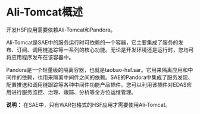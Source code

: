 # Ali-Tomcat概述

开发HSF应用需要依赖Ali-Tomcat和Pandora。

Ali-Tomcat是SAE中的服务运行时可依赖的一个容器，它主要集成了服务的发布、订阅、调用链追踪等一系列的核心功能。无论是开发环境还是运行时，您均可将应用程序发布在该容器中。

Pandora是一个轻量级的隔离容器，也就是taobao-hsf.sar。它用来隔离应用和中间件的依赖，也用来隔离中间件之间的依赖。SAE的Pandora中集成了服务发现、配置推送和调用链跟踪等各种中间件功能产品插件。您可以利用该插件对EDAS应用进行服务监控、治理、跟踪、分析等全方位运维管理。

**说明：** 在SAE中，只有WAR包格式的HSF应用才需要使用Ali-Tomcat。

